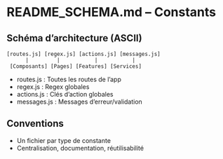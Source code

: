 # README_SCHEMA.md – Constants

## Schéma d’architecture (ASCII)
```
[routes.js] [regex.js] [actions.js] [messages.js]
      |         |           |           |
 [Composants] [Pages] [Features] [Services]
```

- routes.js : Toutes les routes de l’app
- regex.js : Regex globales
- actions.js : Clés d’action globales
- messages.js : Messages d’erreur/validation

## Conventions
- Un fichier par type de constante
- Centralisation, documentation, réutilisabilité

